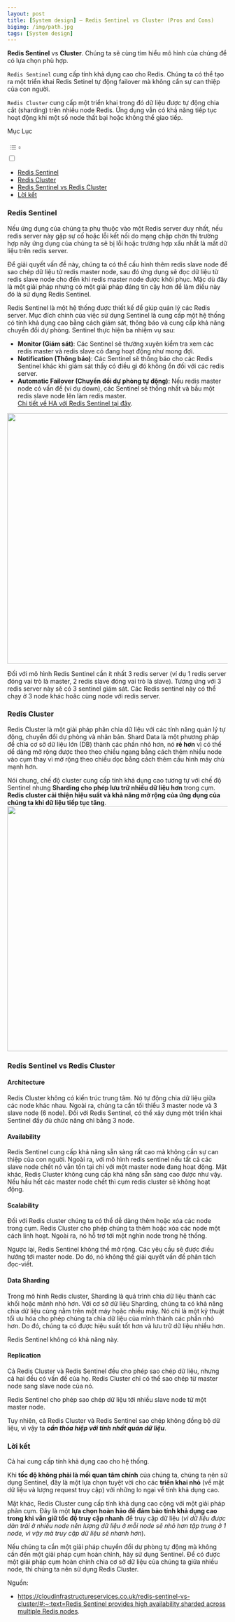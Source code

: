 ```yaml
---
layout: post
title: [System design] – Redis Sentinel vs Cluster (Pros and Cons)
bigimg: /img/path.jpg
tags: [System design] 
---
```

<div class="md-contents"><p><strong>Redis Sentinel</strong> vs <strong>Cluster</strong>. Chúng ta sẽ cùng tìm hiểu mô hình của chúng để có lựa chọn phù hợp.</p><p><code>Redis Sentinel</code> cung cấp tính khả dụng cao cho Redis. Chúng ta có thể tạo ra một triển khai Redis Setinel tự động failover mà không cần sự can thiệp của con người.</p><p><code>Redis Cluster</code> cung cấp một triển khai trong đó dữ liệu được tự động chia cắt (sharding) trên nhiều node Redis. Ứng dụng vẫn có khả năng tiếp tục hoạt động khi một số node thất bại hoặc không thể giao tiếp.</p><div id="ez-toc-container" class="ez-toc-v2_0_50 counter-hierarchy ez-toc-counter ez-toc-grey ez-toc-container-direction"><div class="ez-toc-title-container"><p class="ez-toc-title">Mục Lục</p> <span class="ez-toc-title-toggle"><a href="#" class="ez-toc-pull-right ez-toc-btn ez-toc-btn-xs ez-toc-btn-default ez-toc-toggle ez-toc-loaded" aria-label="Toggle Table of Content" role="button"><label for="item-65031e11c3059" aria-hidden="true"><span style="display: flex;align-items: center;width: 35px;height: 30px;justify-content: center;direction:ltr;"><svg style="fill: #999;color:#999" xmlns="http://www.w3.org/2000/svg" class="list-377408" width="20px" height="20px" viewBox="0 0 24 24" fill="none"><path d="M6 6H4v2h2V6zm14 0H8v2h12V6zM4 11h2v2H4v-2zm16 0H8v2h12v-2zM4 16h2v2H4v-2zm16 0H8v2h12v-2z" fill="currentColor"></path></svg><svg style="fill: #999;color:#999" class="arrow-unsorted-368013" xmlns="http://www.w3.org/2000/svg" width="10px" height="10px" viewBox="0 0 24 24" version="1.2" baseProfile="tiny"><path d="M18.2 9.3l-6.2-6.3-6.2 6.3c-.2.2-.3.4-.3.7s.1.5.3.7c.2.2.4.3.7.3h11c.3 0 .5-.1.7-.3.2-.2.3-.5.3-.7s-.1-.5-.3-.7zM5.8 14.7l6.2 6.3 6.2-6.3c.2-.2.3-.5.3-.7s-.1-.5-.3-.7c-.2-.2-.4-.3-.7-.3h-11c-.3 0-.5.1-.7.3-.2.2-.3.5-.3.7s.1.5.3.7z"></path></svg></span></label><input type="checkbox" id="item-65031e11c3059"></a></span></div><nav><ul class="ez-toc-list ez-toc-list-level-1 "><li class="ez-toc-page-1 ez-toc-heading-level-3"><a class="ez-toc-link ez-toc-heading-1" href="#Redis_Sentinel" title="Redis Sentinel">Redis Sentinel</a></li><li class="ez-toc-page-1 ez-toc-heading-level-3"><a class="ez-toc-link ez-toc-heading-2" href="#Redis_Cluster" title="Redis Cluster">Redis Cluster</a></li><li class="ez-toc-page-1 ez-toc-heading-level-3"><a class="ez-toc-link ez-toc-heading-3" href="#Redis_Sentinel_vs_Redis_Cluster" title="Redis Sentinel vs Redis Cluster">Redis Sentinel vs Redis Cluster</a></li><li class="ez-toc-page-1 ez-toc-heading-level-3"><a class="ez-toc-link ez-toc-heading-4" href="#Loi_ket" title="Lời kết">Lời kết</a></li></ul></nav></div><h3><span class="ez-toc-section" id="Redis_Sentinel" ez-toc-data-id="#Redis_Sentinel"></span>Redis Sentinel<span class="ez-toc-section-end"></span></h3><p>Nếu ứng dụng của chúng ta phụ thuộc vào một Redis server duy nhất, nếu redis server này gặp sự cố hoặc lỗi kết nối do mạng chập chờn thì trường hợp nãy ứng dụng của chúng ta sẽ bị lỗi hoặc trường hợp xấu nhất là mất dữ liệu trên redis server.</p><p>Để giải quyết vấn đề này, chúng ta có thể cấu hình thêm redis slave node để sao chép dữ liệu từ redis master node, sau đó ứng dụng sẽ đọc dữ liệu từ redis slave node cho đến khi redis master node được khôi phục. Mặc dù đây là một giải pháp nhưng có một giải pháp đáng tin cậy hơn để làm điều này đó là sử dụng Redis Sentinel.</p><p>Redis Sentinel là một hệ thống được thiết kế để giúp quản lý các Redis server. Mục đích chính của việc sử dụng Sentinel là cung cấp một hệ thống có tính khả dụng cao bằng cách giám sát, thông báo và cung cấp khả năng chuyển đổi dự phòng. Sentinel thực hiện ba nhiệm vụ sau:</p><ul><li><strong>Monitor (Giám sát)</strong>: Các Sentinel sẽ thường xuyên kiểm tra xem các redis master và redis slave có đang hoạt động như mong đợi.</li><li><strong>Notification (Thông báo)</strong>: Các Sentinel sẽ thông báo cho các Redis Sentinel khác khi giám sát thấy có điều gì đó không ổn đối với các redis server.</li><li><strong>Automatic Failover (Chuyển đổi dự phòng tự động)</strong>: Nếu redis master node có vấn đề (ví dụ down), các Sentinel sẽ thống nhất và bầu một redis slave node lên làm redis master.<br> <a href="https://viblo.asia/p/system-design-redis-high-availibility-voi-sentinel-va-replication-djeZ1E6YZWz" target="_blank" rel="noopener nofollow">Chi tiết về HA với Redis Sentinel tại đây</a>.</li></ul><p><span class="progressive-img_capturer progressive-img_wrapper article-img-wrapper"><img class="progressive-img_full progressive-img_hidden article-img lazy-load-active" width="1143" height="572" data-full-src="data:image/svg+xml,%3Csvg%20viewBox%3D%220%200%201143%20572%22%20xmlns%3D%22http%3A%2F%2Fwww.w3.org%2F2000%2Fsvg%22%3E%3C%2Fsvg%3E" data-src="https://images.viblo.asia/bfb0100b-30fb-46be-8fea-d58905041185.png" alt="" data-tiny-src="https://images.viblo.asia/60/bfb0100b-30fb-46be-8fea-d58905041185.png" data-zoom-src="https://images.viblo.asia/full/bfb0100b-30fb-46be-8fea-d58905041185.png" data-wrapper-class="lazy-load article-img-wrapper" data-tiny-class="lazy-load article-img-tiny" data-full-class="lazy-load article-img" src="https://images.viblo.asia/bfb0100b-30fb-46be-8fea-d58905041185.png"></span></p><p>Đối với mô hình Redis Sentinel cần ít nhất 3 redis server (ví dụ 1 redis server đóng vai trò là master, 2 redis slave đóng vai trò là slave). Tương ứng với 3 redis server này sẽ có 3 sentinel giám sát. Các Redis sentinel này có thể chạy ở 3 node khác hoăc cùng node với redis server.</p><h3><span class="ez-toc-section" id="Redis_Cluster" ez-toc-data-id="#Redis_Cluster"></span>Redis Cluster<span class="ez-toc-section-end"></span></h3><p>Redis Cluster là một giải pháp phân chia dữ liệu với các tính năng quản lý tự động, chuyển đổi dự phòng và nhân bản. Shard Data là một phương pháp để chia cơ sở dữ liệu lớn (DB) thành các phần nhỏ hơn, nó <strong>rẻ hơn</strong> vì có thể dể dàng mở rộng được theo theo chiều ngang bằng cách thêm nhiều node vào cụm thay vì mở rộng theo chiều dọc bằng cách thêm cấu hình máy chủ mạnh hơn.</p><p>Nói chung, chế độ cluster cung cấp tính khả dụng cao tương tự với chế độ Sentinel nhưng <strong>Sharding cho phép lưu trữ nhiều dữ liệu hơn</strong> trong cụm. <strong>Redis cluster cải thiện hiệu suất và khả năng mở rộng của ứng dụng của chúng ta khi dữ liệu tiếp tục tăng</strong>.<br> <span class="progressive-img_capturer progressive-img_wrapper article-img-wrapper"><img class="progressive-img_full progressive-img_hidden article-img lazy-load-active" width="1152" height="559" data-full-src="data:image/svg+xml,%3Csvg%20viewBox%3D%220%200%201152%20559%22%20xmlns%3D%22http%3A%2F%2Fwww.w3.org%2F2000%2Fsvg%22%3E%3C%2Fsvg%3E" data-src="https://images.viblo.asia/4abb2fef-44e2-44fd-9763-2da9bc873dbe.png" alt="" data-tiny-src="https://images.viblo.asia/60/4abb2fef-44e2-44fd-9763-2da9bc873dbe.png" data-zoom-src="https://images.viblo.asia/full/4abb2fef-44e2-44fd-9763-2da9bc873dbe.png" data-wrapper-class="lazy-load article-img-wrapper" data-tiny-class="lazy-load article-img-tiny" data-full-class="lazy-load article-img" src="https://images.viblo.asia/4abb2fef-44e2-44fd-9763-2da9bc873dbe.png"></span></p><h3><span class="ez-toc-section" id="Redis_Sentinel_vs_Redis_Cluster" ez-toc-data-id="#Redis_Sentinel_vs_Redis_Cluster"></span>Redis Sentinel vs Redis Cluster<span class="ez-toc-section-end"></span></h3><h4>Architecture</h4><p>Redis Cluster không có kiến trúc trung tâm. Nó tự động chia dữ liệu giữa các node khác nhau. Ngoài ra, chúng ta cần tối thiểu 3 master node và 3 slave node (6 node). Đối với Redis Sentinel, có thể xây dựng một triển khai Sentinel đầy đủ chức năng chỉ bằng 3 node.</p><h4>Availability</h4><p>Redis Sentinel cung cấp khả năng sẵn sàng rất cao mà không cần sự can thiệp của con người. Ngoài ra, với mô hình redis sentinel nếu tất cả các slave node chết nó vẫn tồn tại chỉ với một master node đang hoạt động. Mặt khác, Redis Cluster không cung cấp khả năng sẵn sàng cao được như vậy. Nếu hầu hết các master node chết thì cụm redis cluster sẽ không hoạt động.</p><h4>Scalability</h4><p>Đối với Redis cluster chúng ta có thể dễ dàng thêm hoặc xóa các node trong cụm. Redis Cluster cho phép chúng ta thêm hoặc xóa các node một cách linh hoạt. Ngoài ra, nó hỗ trợ tới một nghìn node trong hệ thống.</p><p>Ngược lại, Redis Sentinel không thể mở rộng. Các yêu cầu sẽ được điều hướng tới master node. Do đó, nó không thể giải quyết vấn đề phân tách đọc-viết.</p><h4>Data Sharding</h4><p>Trong mô hình Redis cluster, Sharding là quá trình chia dữ liệu thành các khối hoặc mảnh nhỏ hơn. Với cơ sở dữ liệu Sharding, chúng ta có khả năng chia dữ liệu cùng nằm trên một máy họăc nhiều máy. Nó chỉ là một kỹ thuật tối ưu hóa cho phép chúng ta chia dữ liệu của mình thành các phần nhỏ hơn. Do đó, chúng ta có được hiệu suất tốt hơn và lưu trữ dữ liệu nhiều hơn.</p><p>Redis Sentinel không có khả năng này.</p><h4>Replication</h4><p>Cả Redis Cluster và Redis Sentinel đều cho phép sao chép dữ liệu, nhưng cả hai đều có vấn đề của họ. Redis Cluster chỉ có thể sao chép từ master node sang slave node của nó.</p><p>Redis Sentinel cho phép sao chép dữ liệu tới nhiều slave node từ một master node.</p><p>Tuy nhiên, cả Redis Cluster và Redis Sentinel sao chép không đồng bộ dữ liệu, vì vậy ta <em><strong>cần thỏa hiệp với tính nhất quán dữ liệu</strong></em>.</p><h3><span class="ez-toc-section" id="Loi_ket" ez-toc-data-id="#Loi_ket"></span>Lời kết<span class="ez-toc-section-end"></span></h3><p>Cả hai cung cấp tính khả dụng cao cho hệ thống.</p><p>Khi <strong>tốc độ không phải là mối quan tâm chính</strong> của chúng ta, chúng ta nên sử dụng Sentinel, đây là một lựa chọn tuyệt vời cho các <strong>triển khai nhỏ</strong> (về mặt dữ liệu và lượng request truy cập) với những lo ngại về tính khả dụng cao.</p><p>Mặt khác, Redis Cluster cung cấp tính khả dụng cao cộng với một giải pháp phân cụm. Đây là một <strong>lựa chọn hoàn hảo để đảm bảo tính khả dụng cao trong khi vẫn giữ tốc độ truy cập nhanh</strong> để truy cập dữ liệu (<em>vì dữ liệu được dàn trải ở nhiều node nên lượng dữ liệu ở mỗi node sẽ nhỏ hơn tập trung ở 1 node, vì vậy mà truy cập dữ liệu sẽ nhanh hơn</em>).</p><p>Nếu chúng ta cần một giải pháp chuyển đổi dự phòng tự động mà không cần đến một giải pháp cụm hoàn chỉnh, hãy sử dụng Sentinel. Để có được một giải pháp cụm hoàn chỉnh chia cơ sở dữ liệu của chúng ta giữa nhiều node, thì chúng ta nên sử dụng Redis Cluster.</p><p>Nguồn:</p><ul><li><a href="https://cloudinfrastructureservices.co.uk/redis-sentinel-vs-cluster/#:~:text=Redis%20Sentinel%20provides%20high%20availability,sharded%20across%20multiple%20Redis%20nodes" target="_blank" rel="noopener nofollow">https://cloudinfrastructureservices.co.uk/redis-sentinel-vs-cluster/#:~:text=Redis Sentinel provides high availability,sharded across multiple Redis nodes</a>.</li></ul></div>

